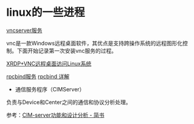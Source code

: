 # linux的一些进程

[vncserver服务](https://www.cnblogs.com/chenfc/p/6075787.html)

vnc是一款Windows远程桌面软件，其优点是支持跨操作系统的远程图形化控制。下面开始记录第一次安装vnc服务的过程。

[XRDP+VNC远程桌面访问Linux系统](https://www.cnblogs.com/opsarno/p/3825878.html)



[rpcbind服务](https://www.cnblogs.com/archoncap/p/6179666.html) [rpcbind 详解](https://segmentfault.com/a/1190000040170172)



- 通信服务程序（CIMServer）

负责与Device和Center之间的通信和协议分析处理。

参考：[CIM-server功能和设计分析 - 简书](https://www.jianshu.com/p/593dea608093)




